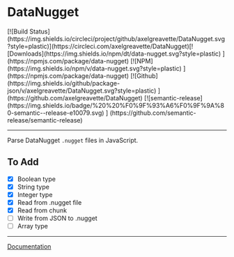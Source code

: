 <p align=center>
    <h1>DataNugget</h1>
    [![Build Status](https://img.shields.io/circleci/project/github/axelgreavette/DataNugget.svg?style=plastic)](https://circleci.com/axelgreavette/DataNugget)[![Downloads](https://img.shields.io/npm/dt/data-nugget.svg?style=plastic) ]  (https://npmjs.com/package/data-nugget) [![NPM](https://img.shields.io/npm/v/data-nugget.svg?style=plastic) ]  (https://npmjs.com/package/data-nugget) [![Github](https://img.shields.io/github/package-json/v/axelgreavette/DataNugget.svg?style=plastic) ] (https://github.com/axelgreavette/DataNugget) [![semantic-release](https://img.shields.io/badge/%20%20%F0%9F%93%A6%F0%9F%9A%80-semantic--release-e10079.svg) ] (https://github.com/semantic-release/semantic-release)

</p>

---

Parse DataNugget `.nugget` files in JavaScript.

## To Add

- [x] Boolean type
- [x] String type
- [x] Integer type
- [x] Read from .nugget file
- [x] Read from chunk
- [ ] Write from JSON to .nugget
- [ ] Array type

---

[Documentation](https://axelgreavette.github.io/DataNugget/docs)

